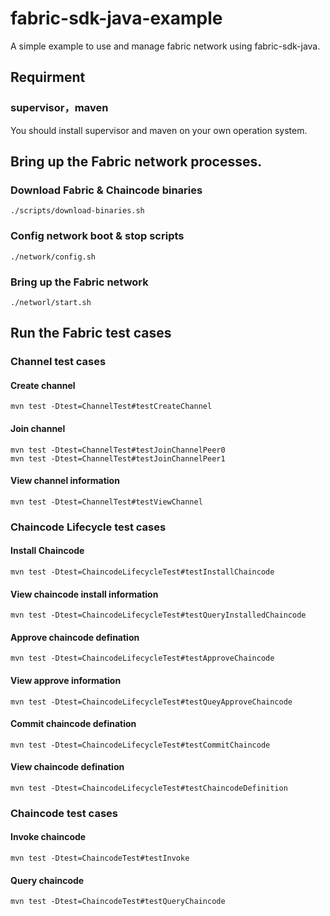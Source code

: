 # fabric-sdk-java-example
A simple example to use and manage fabric network using fabric-sdk-java.

## Requirment

### supervisor，maven

You should install supervisor and maven on your own operation system.

## Bring up the Fabric network processes.

### Download Fabric & Chaincode binaries

```shell
./scripts/download-binaries.sh
```

### Config network boot & stop scripts

```shell
./network/config.sh
```

### Bring up the Fabric network

```shell
./networl/start.sh
```

## Run the Fabric test cases

### Channel test cases

#### Create channel

```shell
mvn test -Dtest=ChannelTest#testCreateChannel
```

#### Join channel

```shell
mvn test -Dtest=ChannelTest#testJoinChannelPeer0
mvn test -Dtest=ChannelTest#testJoinChannelPeer1
```

#### View channel information

```shell
mvn test -Dtest=ChannelTest#testViewChannel
```

### Chaincode Lifecycle test cases

#### Install Chaincode

```shell
mvn test -Dtest=ChaincodeLifecycleTest#testInstallChaincode
```

#### View chaincode install information

```shell
mvn test -Dtest=ChaincodeLifecycleTest#testQueryInstalledChaincode
```

#### Approve chaincode defination

```shell
mvn test -Dtest=ChaincodeLifecycleTest#testApproveChaincode
```

#### View approve information

```shell
mvn test -Dtest=ChaincodeLifecycleTest#testQueyApproveChaincode
```

#### Commit chaincode defination

```shell
mvn test -Dtest=ChaincodeLifecycleTest#testCommitChaincode
```

#### View chaincode defination

```shell
mvn test -Dtest=ChaincodeLifecycleTest#testChaincodeDefinition
```

### Chaincode test cases

#### Invoke chaincode

```shell
mvn test -Dtest=ChaincodeTest#testInvoke
```

#### Query chaincode

```shell
mvn test -Dtest=ChaincodeTest#testQueryChaincode
```

